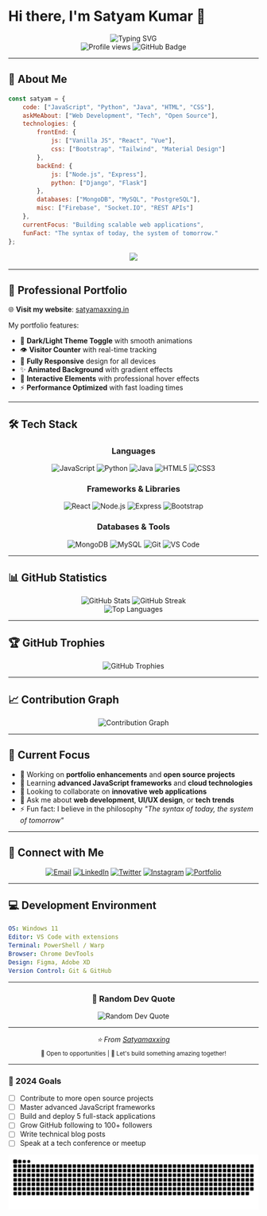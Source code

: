 # Hi there, I'm Satyam Kumar 👋

<div align="center">
  <img src="https://readme-typing-svg.herokuapp.com/?lines=Computer+Science+Engineer;Full+Stack+Developer;Open+Source+Enthusiast;Tech+Explorer&font=Fira%20Code&center=true&width=380&height=50&duration=4000&pause=1000" alt="Typing SVG">
</div>

<div align="center">
  <img src="https://komarev.com/ghpvc/?username=Satyamaxxing&label=Profile%20views&color=0e75b6&style=flat" alt="Profile views" />
  <img src="https://img.shields.io/github/followers/Satyamaxxing?label=Followers&style=social" alt="GitHub Badge">
</div>

---

## 🚀 About Me

```javascript
const satyam = {
    code: ["JavaScript", "Python", "Java", "HTML", "CSS"],
    askMeAbout: ["Web Development", "Tech", "Open Source"],
    technologies: {
        frontEnd: {
            js: ["Vanilla JS", "React", "Vue"],
            css: ["Bootstrap", "Tailwind", "Material Design"]
        },
        backEnd: {
            js: ["Node.js", "Express"],
            python: ["Django", "Flask"]
        },
        databases: ["MongoDB", "MySQL", "PostgreSQL"],
        misc: ["Firebase", "Socket.IO", "REST APIs"]
    },
    currentFocus: "Building scalable web applications",
    funFact: "The syntax of today, the system of tomorrow."
};
```

<div align="center">
  <img src="https://media.giphy.com/media/WUlplcMpOCEmTGBtBW/giphy.gif" width="30">
</div>

---

## 🌟 Professional Portfolio

🌐 **Visit my website**: [satyamaxxing.in](https://satyamaxxing.in)

My portfolio features:
- 🎨 **Dark/Light Theme Toggle** with smooth animations
- 👁️ **Visitor Counter** with real-time tracking
- 📱 **Fully Responsive** design for all devices
- ✨ **Animated Background** with gradient effects
- 🎯 **Interactive Elements** with professional hover effects
- ⚡ **Performance Optimized** with fast loading times

---

## 🛠️ Tech Stack

<div align="center">

### Languages
![JavaScript](https://img.shields.io/badge/-JavaScript-F7DF1E?style=for-the-badge&logo=javascript&logoColor=black)
![Python](https://img.shields.io/badge/-Python-3776AB?style=for-the-badge&logo=python&logoColor=white)
![Java](https://img.shields.io/badge/-Java-007396?style=for-the-badge&logo=java&logoColor=white)
![HTML5](https://img.shields.io/badge/-HTML5-E34F26?style=for-the-badge&logo=html5&logoColor=white)
![CSS3](https://img.shields.io/badge/-CSS3-1572B6?style=for-the-badge&logo=css3&logoColor=white)

### Frameworks & Libraries
![React](https://img.shields.io/badge/-React-61DAFB?style=for-the-badge&logo=react&logoColor=black)
![Node.js](https://img.shields.io/badge/-Node.js-339933?style=for-the-badge&logo=nodedotjs&logoColor=white)
![Express](https://img.shields.io/badge/-Express-000000?style=for-the-badge&logo=express&logoColor=white)
![Bootstrap](https://img.shields.io/badge/-Bootstrap-7952B3?style=for-the-badge&logo=bootstrap&logoColor=white)

### Databases & Tools
![MongoDB](https://img.shields.io/badge/-MongoDB-47A248?style=for-the-badge&logo=mongodb&logoColor=white)
![MySQL](https://img.shields.io/badge/-MySQL-4479A1?style=for-the-badge&logo=mysql&logoColor=white)
![Git](https://img.shields.io/badge/-Git-F05032?style=for-the-badge&logo=git&logoColor=white)
![VS Code](https://img.shields.io/badge/-VS%20Code-007ACC?style=for-the-badge&logo=visualstudiocode&logoColor=white)

</div>

---

## 📊 GitHub Statistics

<div align="center">
  <img src="https://github-readme-stats.vercel.app/api?username=Satyamaxxing&theme=radical&hide_border=false&include_all_commits=true&count_private=true" alt="GitHub Stats" height="170"/>
  <img src="https://github-readme-streak-stats.herokuapp.com/?user=Satyamaxxing&theme=radical&hide_border=false" alt="GitHub Streak" height="170"/>
</div>

<div align="center">
  <img src="https://github-readme-stats.vercel.app/api/top-langs/?username=Satyamaxxing&theme=radical&hide_border=false&include_all_commits=true&count_private=true&layout=compact" alt="Top Languages"/>
</div>

---

## 🏆 GitHub Trophies

<div align="center">
  <img src="https://github-profile-trophy.vercel.app/?username=Satyamaxxing&theme=radical&no-frame=false&no-bg=true&margin-w=4" alt="GitHub Trophies"/>
</div>

---

## 📈 Contribution Graph

<div align="center">
  <img src="https://github-readme-activity-graph.vercel.app/graph?username=Satyamaxxing&theme=react-dark&bg_color=20232a&hide_border=true" alt="Contribution Graph"/>
</div>

---

## 🌱 Current Focus

- 🔭 Working on **portfolio enhancements** and **open source projects**
- 🌱 Learning **advanced JavaScript frameworks** and **cloud technologies**
- 👯 Looking to collaborate on **innovative web applications**
- 💬 Ask me about **web development**, **UI/UX design**, or **tech trends**
- ⚡ Fun fact: I believe in the philosophy *"The syntax of today, the system of tomorrow"*

---

## 🤝 Connect with Me

<div align="center">

[![Email](https://img.shields.io/badge/-satyamggacc@gmail.com-D14836?style=for-the-badge&logo=gmail&logoColor=white)](mailto:satyamggacc@gmail.com)
[![LinkedIn](https://img.shields.io/badge/-Satyam%20Kumar-0077B5?style=for-the-badge&logo=linkedin&logoColor=white)](https://www.linkedin.com/in/satyam-kumar-58906a327/)
[![Twitter](https://img.shields.io/badge/-@Satyamaxxing-1DA1F2?style=for-the-badge&logo=twitter&logoColor=white)](https://x.com/Satyamaxxing)
[![Instagram](https://img.shields.io/badge/-@satyamaxxing-E4405F?style=for-the-badge&logo=instagram&logoColor=white)](https://www.instagram.com/satyamaxxing/)
[![Portfolio](https://img.shields.io/badge/-Portfolio-000000?style=for-the-badge&logo=About.me&logoColor=white)](https://satyamaxxing.in)

</div>

---

## 💻 Development Environment

```yaml
OS: Windows 11
Editor: VS Code with extensions
Terminal: PowerShell / Warp
Browser: Chrome DevTools
Design: Figma, Adobe XD
Version Control: Git & GitHub
```

---

<div align="center">
  <h3>💭 Random Dev Quote</h3>
  <img src="https://quotes-github-readme.vercel.app/api?type=horizontal&theme=radical" alt="Random Dev Quote"/>
</div>

---

<div align="center">
  <i>⭐️ From <a href="https://github.com/Satyamaxxing">Satyamaxxing</a></i>
  <br>
  <sub>💼 Open to opportunities | 🚀 Let's build something amazing together!</sub>
</div>

---

### 🎯 2024 Goals
- [ ] Contribute to more open source projects
- [ ] Master advanced JavaScript frameworks
- [ ] Build and deploy 5 full-stack applications
- [ ] Grow GitHub following to 100+ followers
- [ ] Write technical blog posts
- [ ] Speak at a tech conference or meetup

<div align="center">
  <img src="https://raw.githubusercontent.com/Platane/snk/output/github-contribution-grid-snake.svg" alt="Snake animation" />
</div>

